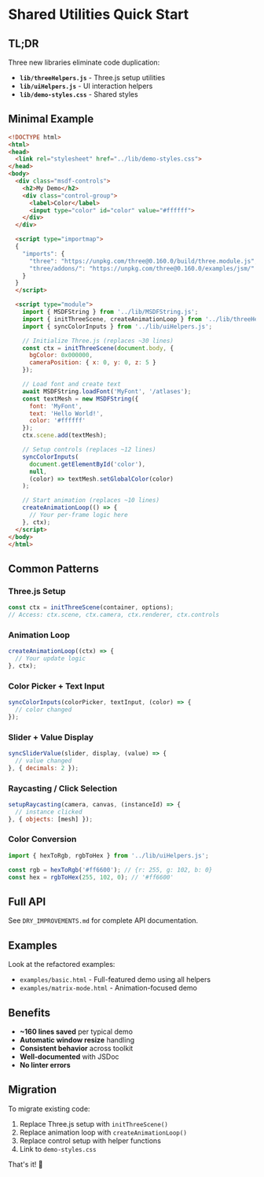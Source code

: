 # Shared Utilities Quick Start

## TL;DR

Three new libraries eliminate code duplication:
- **`lib/threeHelpers.js`** - Three.js setup utilities
- **`lib/uiHelpers.js`** - UI interaction helpers  
- **`lib/demo-styles.css`** - Shared styles

## Minimal Example

```html
<!DOCTYPE html>
<html>
<head>
  <link rel="stylesheet" href="../lib/demo-styles.css">
</head>
<body>
  <div class="msdf-controls">
    <h2>My Demo</h2>
    <div class="control-group">
      <label>Color</label>
      <input type="color" id="color" value="#ffffff">
    </div>
  </div>

  <script type="importmap">
  {
    "imports": {
      "three": "https://unpkg.com/three@0.160.0/build/three.module.js",
      "three/addons/": "https://unpkg.com/three@0.160.0/examples/jsm/"
    }
  }
  </script>

  <script type="module">
    import { MSDFString } from '../lib/MSDFString.js';
    import { initThreeScene, createAnimationLoop } from '../lib/threeHelpers.js';
    import { syncColorInputs } from '../lib/uiHelpers.js';

    // Initialize Three.js (replaces ~30 lines)
    const ctx = initThreeScene(document.body, {
      bgColor: 0x000000,
      cameraPosition: { x: 0, y: 0, z: 5 }
    });

    // Load font and create text
    await MSDFString.loadFont('MyFont', '/atlases');
    const textMesh = new MSDFString({
      font: 'MyFont',
      text: 'Hello World!',
      color: '#ffffff'
    });
    ctx.scene.add(textMesh);

    // Setup controls (replaces ~12 lines)
    syncColorInputs(
      document.getElementById('color'),
      null,
      (color) => textMesh.setGlobalColor(color)
    );

    // Start animation (replaces ~10 lines)
    createAnimationLoop(() => {
      // Your per-frame logic here
    }, ctx);
  </script>
</body>
</html>
```

## Common Patterns

### Three.js Setup
```javascript
const ctx = initThreeScene(container, options);
// Access: ctx.scene, ctx.camera, ctx.renderer, ctx.controls
```

### Animation Loop
```javascript
createAnimationLoop((ctx) => {
  // Your update logic
}, ctx);
```

### Color Picker + Text Input
```javascript
syncColorInputs(colorPicker, textInput, (color) => {
  // color changed
});
```

### Slider + Value Display
```javascript
syncSliderValue(slider, display, (value) => {
  // value changed
}, { decimals: 2 });
```

### Raycasting / Click Selection
```javascript
setupRaycasting(camera, canvas, (instanceId) => {
  // instance clicked
}, { objects: [mesh] });
```

### Color Conversion
```javascript
import { hexToRgb, rgbToHex } from '../lib/uiHelpers.js';

const rgb = hexToRgb('#ff6600'); // {r: 255, g: 102, b: 0}
const hex = rgbToHex(255, 102, 0); // '#ff6600'
```

## Full API

See `DRY_IMPROVEMENTS.md` for complete API documentation.

## Examples

Look at the refactored examples:
- `examples/basic.html` - Full-featured demo using all helpers
- `examples/matrix-mode.html` - Animation-focused demo

## Benefits

- **~160 lines saved** per typical demo
- **Automatic window resize** handling
- **Consistent behavior** across toolkit
- **Well-documented** with JSDoc
- **No linter errors**

## Migration

To migrate existing code:
1. Replace Three.js setup with `initThreeScene()`
2. Replace animation loop with `createAnimationLoop()`
3. Replace control setup with helper functions
4. Link to `demo-styles.css`

That's it! 🎉

